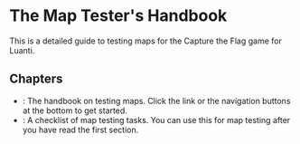 # The Map Tester's Handbook
This is a detailed guide to testing maps for the Capture the Flag game for Luanti.

## Chapters
- [](Testing-a-Map-for-Capture-the-Flag.md): The handbook on testing maps. Click the link or the navigation buttons at the bottom to get started.
- [](Map-Tester-s-Checklist.md): A checklist of map testing tasks. You can use this for map testing after you have read the first section.
